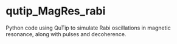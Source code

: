 # qutip_MagRes_rabi
Python code using QuTip to simulate Rabi oscillations in magnetic resonance, along with pulses and decoherence.
